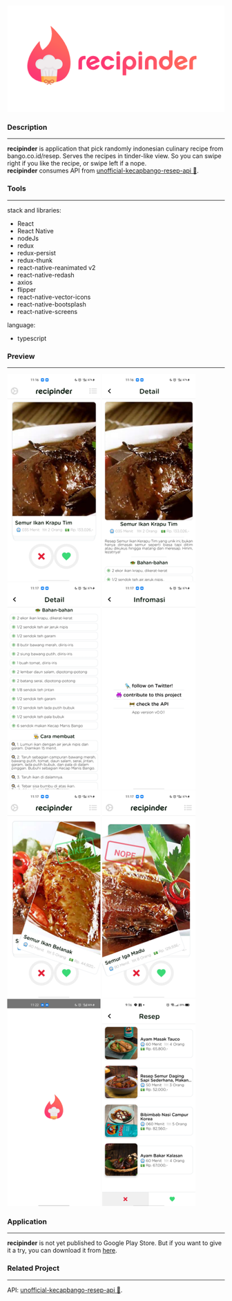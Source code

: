 ![banner](https://github.com/tavvfiq/masakapaya/blob/master/graphic.png)

### Description
---
**recipinder** is application that pick randomly indonesian culinary recipe from bango.co.id/resep. Serves the recipes in tinder-like view. So you can swipe right if you like the recipe, or swipe left if a nope.<br>
**recipinder** consumes API from [unofficial-kecapbango-resep-api 🍳](https://github.com/tavvfiq/unofficial-kecapbango-resep-api).

### Tools
---
stack and libraries:
* React
* React Native
* nodeJs
* redux
* redux-persist
* redux-thunk
* react-native-reanimated v2
* react-native-redash
* axios
* flipper
* react-native-vector-icons
* react-native-bootsplash
* react-native-screens

language:
* typescript
### Preview
---
<div><img src="https://github.com/tavvfiq/masakapaya/blob/master/preview/1.jpg" width="216px" height="480px">&nbsp<img src="https://github.com/tavvfiq/masakapaya/blob/master/preview/2.jpg" width="216px" height="480px">&nbsp<img src="https://github.com/tavvfiq/masakapaya/blob/master/preview/3.jpg" width="216px" height="480px">&nbsp<img src="https://github.com/tavvfiq/masakapaya/blob/master/preview/4.jpg" width="216px" height="480px">&nbsp<img src="https://github.com/tavvfiq/masakapaya/blob/master/preview/5.jpg" width="216px" height="480px">&nbsp<img src="https://github.com/tavvfiq/masakapaya/blob/master/preview/6.jpg" width="216px" height="480px">&nbsp<img src="https://github.com/tavvfiq/masakapaya/blob/master/preview/7.jpg" width="216px" height="480px">&nbsp<img src="https://github.com/tavvfiq/masakapaya/blob/master/preview/8.jpg" width="216px" height="480px">&nbsp</div>

### Application
---
**recipinder** is not yet published to Google Play Store. But if you want to give it a try, you can download it from [here](http://bit.ly/3s6Gnbb).

### Related Project
---
API: [unofficial-kecapbango-resep-api 🍳](https://github.com/tavvfiq/unofficial-kecapbango-resep-api).
